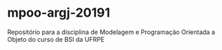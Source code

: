 # mpoo-argj-20191
Repositório para a disciplina de Modelagem e Programação Orientada a Objeto do curso de BSI da UFRPE
